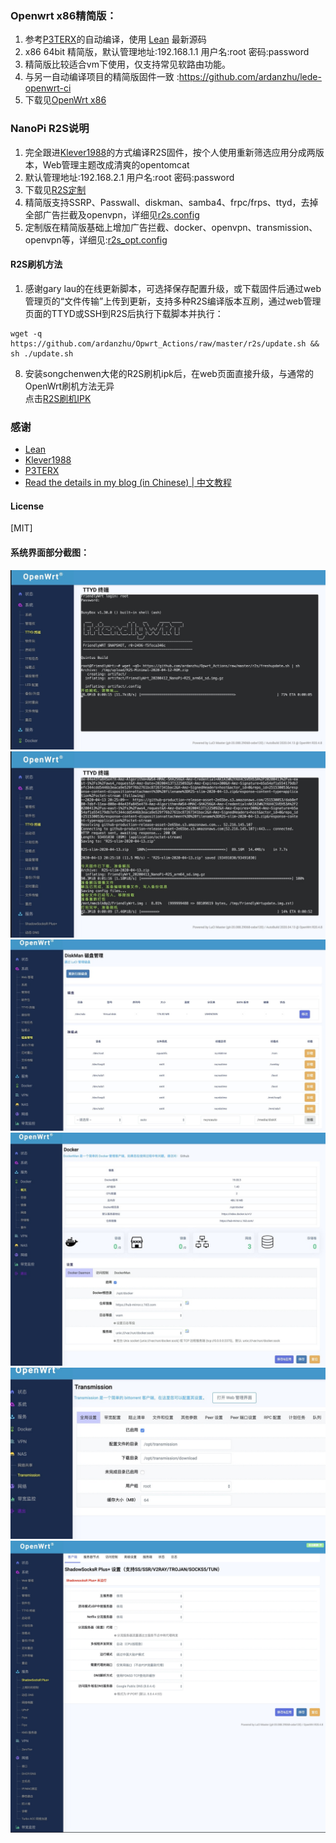 ### Openwrt x86精简版：
1. 参考[P3TERX](https://github.com/P3TERX/Actions-OpenWrt)的自动编译，使用 [Lean](https://github.com/coolsnowwolf/lede) 最新源码
2. x86 64bit 精简版，默认管理地址:192.168.1.1 用户名:root 密码:password
2. 精简版比较适合vm下使用，仅支持常见软路由功能。
3. 与另一自动编译项目的精简版固件一致 :https://github.com/ardanzhu/lede-openwrt-ci
4. 下载见[OpenWrt x86](https://github.com/ardanzhu/Opwrt_Actions/releases/tag/x64-slim)

### NanoPi R2S说明
1. 完全跟进[Klever1988](https://github.com/klever1988/nanopi-openwrt)的方式编译R2S固件，按个人使用重新筛选应用分成两版本，Web管理主题改成清爽的opentomcat
2. 默认管理地址:192.168.2.1  用户名:root  密码:password
3. 下载见[R2S定制](https://github.com/ardanzhu/Opwrt_Actions/releases/tag/R2S)
4. 精简版支持SSRP、Passwall、diskman、samba4、frpc/frps、ttyd，去掉全部广告拦截及openvpn，详细见[r2s.config]( ./r2s.config)
5. 定制版在精简版基础上增加广告拦截、docker、openvpn、transmission、openvpn等，详细见:[r2s_opt.config]( ./r2s_opt.config)
#### R2S刷机方法
1. 感谢gary lau的在线更新脚本，可选择保存配置升级，或下载固件后通过web管理页的“文件传输”上传到更新，支持多种R2S编译版本互刷，通过web管理页面的TTYD或SSH到R2S后执行下载脚本并执行：<br> 
```
wget -q https://github.com/ardanzhu/Opwrt_Actions/raw/master/r2s/update.sh && sh ./update.sh
```

8. 安装songchenwen大佬的R2S刷机ipk后，在web页面直接升级，与通常的OpenWrt刷机方法无异 <br> 
点击[R2S刷机IPK](https://github.com/ardanzhu/Opwrt_Actions/raw/master/r2s/luci-app-r2sflasher_1-1_all.ipk) 

### 感谢
- [Lean](https://github.com/coolsnowwolf/lede)
- [Klever1988](https://github.com/klever1988/nanopi-openwrt)
- [P3TERX](https://github.com/P3TERX/Actions-OpenWrt)
- [Read the details in my blog (in Chinese) | 中文教程](https://p3terx.com/archives/build-openwrt-with-github-actions.html)

#### License
[MIT]


#### 系统界面部分截图：
![freshupdate](pic/freshupdate.jpg)
![onlineupdate](pic/R2S_autoupdate.jpg)
![diskman](pic/diskman.jpg)
![dockerman](pic/docker.jpg)
![transmission](pic/transmission.jpg)
![opentomcat](pic/opentomcat.png)
